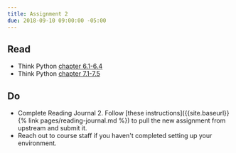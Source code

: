 ```yaml
---
title: Assignment 2
due: 2018-09-10 09:00:00 -05:00
---
```



## Read
* Think Python [chapter 6.1-6.4](http://greenteapress.com/thinkpython2/html/thinkpython2007.html)
* Think Python [chapter 7.1-7.5](http://greenteapress.com/thinkpython2/html/thinkpython2008.html)


## Do
* Complete Reading Journal 2. Follow [these instructions]({{site.baseurl}}{% link pages/reading-journal.md %}) to pull the new assignment from upstream and submit it.
* Reach out to course staff if you haven't completed setting up your environment.
